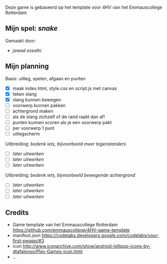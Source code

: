 Deze game is gebaseerd op het template voor 4HV van het Emmauscollege Rotterdam

## Mijn spel: *snake*
Gemaakt door:
- *jawad essalhi*


## Mijn planning

Basis: uitleg, spelen, afgaan en punten
- [x] maak index.html, style.css en script.js met canvas
- [x] teken slang
- [x] slang kunnen bewegen 
- [ ] voorwerp kunnen pakken
- [ ] achtergrond maken
- [ ] als de slang zichzelf of de rand raakt dan af!
- [ ] punten kunnen scoren als je een voorwerp pakt
- [ ] per voorwerp 1 punt
- [ ] uitlegscherm

Uitbreiding: *bedenk iets, bijvoorbeeld meer tegenstanders*
- [ ] *later uitwerken*
- [ ] *later uitwerken*
- [ ] *later uitwerken*

Uitbreiding: *bedenk iets, bijvoorbeeld bewegende achtergrond*
- [ ] *later uitwerken*
- [ ] *later uitwerken*
- [ ] *later uitwerken*

## Credits
- Game template van het Emmauscollege Rotterdam https://github.com/emmauscollege/4HV-game-template
- manifest.json https://codelabs.developers.google.com/codelabs/your-first-pwapp/#3
- icon http://www.iconarchive.com/show/android-lollipop-icons-by-dtafalonso/Play-Games-icon.html
- ...

